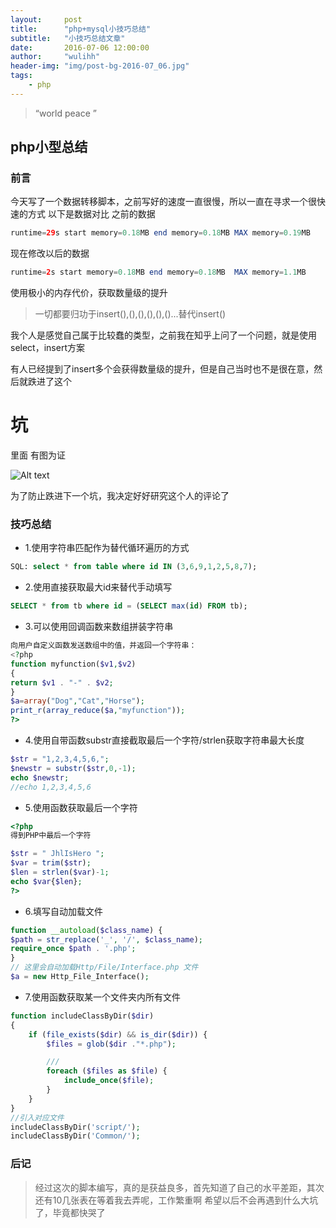 ```yaml
---
layout:     post
title:      "php+mysql小技巧总结"
subtitle:   "小技巧总结文章"
date:       2016-07-06 12:00:00
author:     "wulihh"
header-img: "img/post-bg-2016-07_06.jpg"
tags:
    - php
---
```

> “world peace ”


## php小型总结

### 前言
今天写了一个数据转移脚本，之前写好的速度一直很慢，所以一直在寻求一个很快速的方式
以下是数据对比
之前的数据

``` php
runtime=29s start memory=0.18MB end memory=0.18MB MAX memory=0.19MB
```
现在修改以后的数据

``` php
runtime=2s start memory=0.18MB end memory=0.18MB  MAX memory=1.1MB
```

使用极小的内存代价，获取数量级的提升

> 一切都要归功于insert(),(),(),(),(),()...替代insert()

我个人是感觉自己属于比较蠢的类型，之前我在知乎上问了一个问题，就是使用select，insert方案

有人已经提到了insert多个会获得数量级的提升，但是自己当时也不是很在意，然后就跌进了这个
# 坑

里面
有图为证

![Alt text](https://aa4933.github.io/img/post_other_img/20160706184921.png)

为了防止跌进下一个坑，我决定好好研究这个人的评论了

### 技巧总结
* 1.使用字符串匹配作为替代循环遍历的方式

``` sql
SQL: select * from table where id IN (3,6,9,1,2,5,8,7); 
```
* 2.使用直接获取最大id来替代手动填写

``` sql
SELECT * from tb where id = (SELECT max(id) FROM tb);
```
* 3.可以使用回调函数来数组拼装字符串

``` php
向用户自定义函数发送数组中的值，并返回一个字符串：
<?php
function myfunction($v1,$v2)
{
return $v1 . "-" . $v2;
}
$a=array("Dog","Cat","Horse");
print_r(array_reduce($a,"myfunction"));
?>
```
* 4.使用自带函数substr直接截取最后一个字符/strlen获取字符串最大长度

``` php
$str = "1,2,3,4,5,6,"; 
$newstr = substr($str,0,-1); 
echo $newstr; 
//echo 1,2,3,4,5,6
```
* 5.使用函数获取最后一个字符

``` php
<?php
得到PHP中最后一个字符

$str = " JhlIsHero ";
$var = trim($str);
$len = strlen($var)-1;
echo $var{$len};
?>
```
* 6.填写自动加载文件

``` php
function __autoload($class_name) { 
$path = str_replace('_', '/', $class_name); 
require_once $path . '.php'; 
} 
// 这里会自动加载Http/File/Interface.php 文件 
$a = new Http_File_Interface(); 
```
* 7.使用函数获取某一个文件夹内所有文件

``` php
function includeClassByDir($dir)
{
	if (file_exists($dir) && is_dir($dir)) {
		$files = glob($dir ."*.php");

		///
		foreach ($files as $file) {
			include_once($file);
		}
	}
}
//引入对应文件
includeClassByDir('script/');
includeClassByDir('Common/');
```

### 后记

> 经过这次的脚本编写，真的是获益良多，首先知道了自己的水平差距，其次还有10几张表在等着我去弄呢，工作繁重啊
> 希望以后不会再遇到什么大坑了，毕竟都快哭了